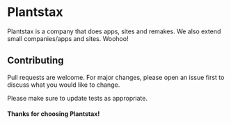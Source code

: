 # Plantstax

Plantstax is a company that does apps, sites and remakes. We also extend small companies/apps and sites. Woohoo!

## Contributing

Pull requests are welcome. For major changes, please open an issue first
to discuss what you would like to change.

Please make sure to update tests as appropriate.

#### Thanks for choosing Plantstax!
